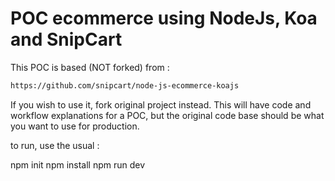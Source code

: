 # POC ecommerce using NodeJs, Koa and SnipCart

This POC is based (NOT forked) from :

```sh
https://github.com/snipcart/node-js-ecommerce-koajs
```

If you wish to use it, fork original project instead. This will have code and workflow explanations for a POC, but the original code base should be what you want to use for production.

to run, use the usual :

npm init
npm install
npm run dev
